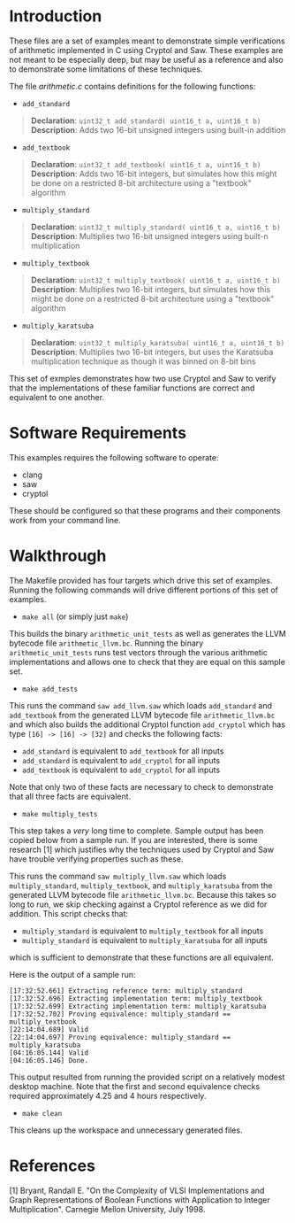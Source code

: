 Introduction
============

These files are a set of examples meant to demonstrate simple verifications of arithmetic implemented in C using Cryptol and Saw. These examples are not meant to be especially deep, but may be useful as a reference and also to demonstrate some limitations of these techniques.

The file *arithmetic.c* contains definitions for the following functions:
 
 * `add_standard`
 
  > __Declaration__: `uint32_t add_standard( uint16_t a, uint16_t b)`  
  > __Description__: Adds two 16-bit unsigned integers using built-in addition  
 
 * `add_textbook`
  > __Declaration__: `uint32_t add_textbook( uint16_t a, uint16_t b)`  
  > __Description__: Adds two 16-bit integers, but simulates how this might be done on a restricted 8-bit architecture using a "textbook" algorithm  
 
 * `multiply_standard`
  > __Declaration__: `uint32_t multiply_standard( uint16_t a, uint16_t b)`  
  > __Description__: Multiplies two 16-bit unsigned integers using built-n multiplication  

 * `multiply_textbook`
  > __Declaration__: `uint32_t multiply_textbook( uint16_t a, uint16_t b)`  
  > __Description__: Multiplies two 16-bit integers, but simulates how this might be done on a restricted 8-bit architecture using a "textbook" algorithm  
 
 * `multiply_karatsuba`
  > __Declaration__: `uint32_t multiply_karatsuba( uint16_t a, uint16_t b)`  
  > __Description__: Multiplies two 16-bit integers, but uses the Karatsuba multiplication technique as though it was binned on 8-bit bins  

This set of exmples demonstrates how two use Cryptol and Saw to verify that the implementations of these familiar functions are correct and equivalent to one another.


Software Requirements
=====================

This examples requires the following software to operate:

  * clang
  * saw
  * cryptol

These should be configured so that these programs and their components work from your command line.


Walkthrough
===========

The Makefile provided has four targets which drive this set of examples. Running the following commands will drive different portions of this set of examples.

* `make all` (or simply just `make`)

This builds the binary `arithmetic_unit_tests` as well as generates the LLVM bytecode file `arithmetic_llvm.bc`. Running the binary `arithmetic_unit_tests` runs test vectors through the various arithmetic implementations and allows one to check that they are equal on this sample set.

* `make add_tests`

This runs the command `saw add_llvm.saw` which loads `add_standard` and `add_textbook` from the generated LLVM bytecode file `arithmetic_llvm.bc` and which also builds the additional Cryptol function `add_cryptol` which has type `[16] -> [16] -> [32]` and checks the following facts:

  - `add_standard` is equivalent to `add_textbook` for all inputs
  - `add_standard` is equivalent to `add_cryptol` for all inputs
  - `add_textbook` is equivalent to `add_cryptol` for all inputs

Note that only two of these facts are necessary to check to demonstrate that all three facts are equivalent.

* `make multiply_tests`

This step takes a *very* long time to complete. Sample output has been copied below from a sample run. If you are interested, there is some research [1] which justifies why the techniques used by Cryptol and Saw have trouble verifying properties such as these.

This runs the command `saw multiply_llvm.saw` which loads `multiply_standard`, `multiply_textbook`, and `multiply_karatsuba` from the generated LLVM bytecode file `arithmetic_llvm.bc`. Because this takes so long to run, we skip checking against a Cryptol reference as we did for addition. This script checks that:

  - `multiply_standard` is equivalent to `multiply_textbook` for all inputs
  - `multiply_standard` is equivalent to `multiply_karatsuba` for all inputs

which is sufficient to demonstrate that these functions are all equivalent.

Here is the output of a sample run:

    [17:32:52.661] Extracting reference term: multiply_standard
    [17:32:52.696] Extracting implementation term: multiply_textbook
    [17:32:52.699] Extracting implementation term: multiply_karatsuba
    [17:32:52.702] Proving equivalence: multiply_standard == multiply_textbook
    [22:14:04.689] Valid
    [22:14:04.697] Proving equivalence: multiply_standard == multiply_karatsuba
    [04:16:05.144] Valid
    [04:16:05.146] Done.

This output resulted from running the provided script on a relatively modest desktop machine. Note that the first and second equivalence checks required approximately 4.25 and 4 hours respectively.

* `make clean`

This cleans up the workspace and unnecessary generated files.


References
==========

[1] Bryant, Randall E. "On the Complexity of VLSI Implementations and Graph Representations of Boolean Functions with Application to Integer Multiplication". Carnegie Mellon University, July 1998.
